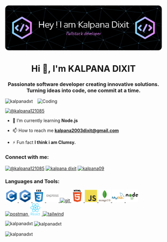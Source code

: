 ![logo](https://github.com/KalpanaDxt/KalpanaDxt/blob/main/github-header-image%20(6).png)
<h1 align="center">Hi 👋, I'm KALPANA DIXIT</h1>
<h3 align="center">Passionate software developer creating innovative solutions. Turning ideas into code, one commit at a time.</h3>
<img align="right" alt="Coding" width="400" src="https://encrypted-tbn0.gstatic.com/images?q=tbn:ANd9GcQ3JsGu7HsijUJ3aNZuzM4PVzkmf8Z6-0MAKw&s">

<p align="left"> <img src="https://komarev.com/ghpvc/?username=kalpanadxt&label=Profile%20views&color=0e75b6&style=flat" alt="kalpanadxt" /> </p>

<p align="left"> <a href="https://twitter.com/@kalpana121085" target="blank"><img src="https://img.shields.io/twitter/follow/@kalpana121085?logo=twitter&style=for-the-badge" alt="@kalpana121085" /></a> </p>

- 🌱 I’m currently learning **Node.js**

- 📫 How to reach me **kalpana2003dixit@gmail.com**

- ⚡ Fun fact **I think i am Clumsy.**

<h3 align="left">Connect with me:</h3>
<p align="left">
<a href="https://twitter.com/@kalpana121085" target="blank"><img align="center" src="https://raw.githubusercontent.com/rahuldkjain/github-profile-readme-generator/master/src/images/icons/Social/twitter.svg" alt="@kalpana121085" height="30" width="40" /></a>
<a href="https://linkedin.com/in/kalpana dixit" target="blank"><img align="center" src="https://raw.githubusercontent.com/rahuldkjain/github-profile-readme-generator/master/src/images/icons/Social/linked-in-alt.svg" alt="kalpana dixit" height="30" width="40" /></a>
<a href="https://www.leetcode.com/kalpana09" target="blank"><img align="center" src="https://raw.githubusercontent.com/rahuldkjain/github-profile-readme-generator/master/src/images/icons/Social/leet-code.svg" alt="kalpana09" height="30" width="40" /></a>
</p>

<h3 align="left">Languages and Tools:</h3>
<p align="left"> <a href="https://www.cprogramming.com/" target="_blank" rel="noreferrer"> <img src="https://raw.githubusercontent.com/devicons/devicon/master/icons/c/c-original.svg" alt="c" width="40" height="40"/> </a> <a href="https://www.w3schools.com/cpp/" target="_blank" rel="noreferrer"> <img src="https://raw.githubusercontent.com/devicons/devicon/master/icons/cplusplus/cplusplus-original.svg" alt="cplusplus" width="40" height="40"/> </a> <a href="https://www.w3schools.com/css/" target="_blank" rel="noreferrer"> <img src="https://raw.githubusercontent.com/devicons/devicon/master/icons/css3/css3-original-wordmark.svg" alt="css3" width="40" height="40"/> </a> <a href="https://expressjs.com" target="_blank" rel="noreferrer"> <img src="https://raw.githubusercontent.com/devicons/devicon/master/icons/express/express-original-wordmark.svg" alt="express" width="40" height="40"/> </a> <a href="https://git-scm.com/" target="_blank" rel="noreferrer"> <img src="https://www.vectorlogo.zone/logos/git-scm/git-scm-icon.svg" alt="git" width="40" height="40"/> </a> <a href="https://www.w3.org/html/" target="_blank" rel="noreferrer"> <img src="https://raw.githubusercontent.com/devicons/devicon/master/icons/html5/html5-original-wordmark.svg" alt="html5" width="40" height="40"/> </a> <a href="https://developer.mozilla.org/en-US/docs/Web/JavaScript" target="_blank" rel="noreferrer"> <img src="https://raw.githubusercontent.com/devicons/devicon/master/icons/javascript/javascript-original.svg" alt="javascript" width="40" height="40"/> </a> <a href="https://www.mongodb.com/" target="_blank" rel="noreferrer"> <img src="https://raw.githubusercontent.com/devicons/devicon/master/icons/mongodb/mongodb-original-wordmark.svg" alt="mongodb" width="40" height="40"/> </a> <a href="https://www.mysql.com/" target="_blank" rel="noreferrer"> <img src="https://raw.githubusercontent.com/devicons/devicon/master/icons/mysql/mysql-original-wordmark.svg" alt="mysql" width="40" height="40"/> </a> <a href="https://nodejs.org" target="_blank" rel="noreferrer"> <img src="https://raw.githubusercontent.com/devicons/devicon/master/icons/nodejs/nodejs-original-wordmark.svg" alt="nodejs" width="40" height="40"/> </a> <a href="https://postman.com" target="_blank" rel="noreferrer"> <img src="https://www.vectorlogo.zone/logos/getpostman/getpostman-icon.svg" alt="postman" width="40" height="40"/> </a> <a href="https://reactjs.org/" target="_blank" rel="noreferrer"> <img src="https://raw.githubusercontent.com/devicons/devicon/master/icons/react/react-original-wordmark.svg" alt="react" width="40" height="40"/> </a> <a href="https://tailwindcss.com/" target="_blank" rel="noreferrer"> <img src="https://www.vectorlogo.zone/logos/tailwindcss/tailwindcss-icon.svg" alt="tailwind" width="40" height="40"/> </a> </p>

<p><img align="left" src="https://github-readme-stats.vercel.app/api/top-langs?username=kalpanadxt&show_icons=true&locale=en&layout=compact" alt="kalpanadxt" /></p>

<p>&nbsp;<img align="center" src="https://github-readme-stats.vercel.app/api?username=kalpanadxt&show_icons=true&locale=en" alt="kalpanadxt" /></p>

<p><img align="center" src="https://github-readme-streak-stats.herokuapp.com/?user=kalpanadxt&" alt="kalpanadxt" /></p>
